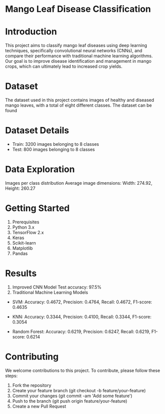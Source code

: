 # Mango Leaf Disease Classification
# Introduction
This project aims to classify mango leaf diseases using deep learning techniques, specifically convolutional neural networks (CNNs), and compare their performance with traditional machine learning algorithms. Our goal is to improve disease identification and management in mango crops, which can ultimately lead to increased crop yields.

# Dataset
The dataset used in this project contains images of healthy and diseased mango leaves, with a total of eight different classes. The dataset can be found

# Dataset Details
* Train: 3200 images belonging to 8 classes
* Test: 800 images belonging to 8 classes
# Data Exploration
Images per class distribution
Average image dimensions: Width: 274.92, Height: 260.27

# Getting Started
1. Prerequisites
2. Python 3.x
3. TensorFlow 2.x
4. Keras
5. Scikit-learn
6. Matplotlib
7. Pandas


# Results
1. Improved CNN Model
  Test accuracy: 97.5%
2. Traditional Machine Learning Models

  * SVM: Accuracy: 0.4672, Precision: 0.4764, Recall: 0.4672, F1-score: 0.4635
  
  * KNN: Accuracy: 0.3344, Precision: 0.4100, Recall: 0.3344, F1-score: 0.3054
  
  * Random Forest: Accuracy: 0.6219, Precision: 0.6247, Recall: 0.6219, F1-score: 0.6214
  
# Contributing
We welcome contributions to this project. To contribute, please follow these steps:

1. Fork the repository
2. Create your feature branch (git checkout -b feature/your-feature)
3. Commit your changes (git commit -am 'Add some feature')
4. Push to the branch (git push origin feature/your-feature)
5. Create a new Pull Request
